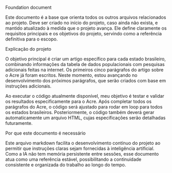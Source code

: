 Foundation document

Este documento é a base que orienta todos os outros arquivos relacionados ao projeto. Deve ser criado no início do projeto, caso ainda não exista, e mantido atualizado à medida que o projeto avança. Ele define claramente os requisitos principais e os objetivos do projeto, servindo como a referência definitiva para o escopo.

Explicação do projeto

O objetivo principal é criar um artigo específico para cada estado brasileiro, combinando informações da tabela de dados populacionais com pesquisas adicionais feitas na internet. Os primeiros cinco parágrafos do artigo sobre o Acre já foram escritos. Neste momento, estou avançando no desenvolvimento dos próximos parágrafos, que serão criados com base em instruções adicionais.

Ao executar o código atualmente disponível, meu objetivo é testar e validar os resultados especificamente para o Acre. Após completar todos os parágrafos do Acre, o código será ajustado para rodar em loop para todos os estados brasileiros. Posteriormente, o código também deverá gerar automaticamente um arquivo HTML, cujas especificações serão detalhadas futuramente.

Por que este documento é necessário

Este arquivo markdown facilita o desenvolvimento contínuo do projeto ao permitir que instruções claras sejam fornecidas à inteligência artificial. Como a IA não tem memória persistente entre sessões, esse documento atua como uma referência estável, possibilitando a continuidade consistente e organizada do trabalho ao longo do tempo.